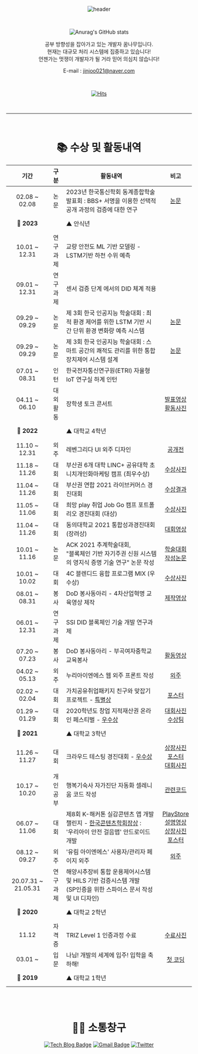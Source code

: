 
<div align="center">
	
![header](https://capsule-render.vercel.app/api?type=wave&color=gradient&height=320&section=header&text=oMFDOo&fontSize=80)

<br>


![Anurag's GitHub stats](https://github-readme-stats.vercel.app/api?username=oMFDOo&show_icons=true&theme=radical)


공부 방향성을 잡아가고 있는 개발자 꿈나무입니다.<br>
현재는 대규모 처리 시스템에 집중하고 있습니다!<br>
언젠가는 멋쟁이 개발자가 될 거라 믿어 의심치 않습니다!<br>

E-mail : jinjoo021@naver.com
	
<br>

[![Hits](https://hits.seeyoufarm.com/api/count/incr/badge.svg?url=https%3A%2F%2Fgithub.com%2FoMFDOo&count_bg=%2336AFFF&title_bg=%23555555&icon=&icon_color=%23E7E7E7&title=hits&edge_flat=false)](https://hits.seeyoufarm.com)


<br>
<hr>
<br>

# 📚 수상 및 활동내역

| 기간 | 구분 | 활동내역 | 비고 |
| :---: | :---: | ------ | :--: |
| 02.08 ~ 02.08 | 논문 | 2023년 한국통신학회 동계종합학술발표회 : BBS+ 서명을 이용한 선택적 공개 과정의 검증에 대한 연구 | [논문](./document/BBS+.pdf) |
| **🚩 2023**  | | ▲ 안식년 | <br><br> |
| 10.01 ~ 12.31 | 연구<br>과제 | 교량 안전도 ML 기반 모델링 - LSTM기반 하천 수위 예측 |  |
| 09.01 ~ 12.31 | 연구<br>과제 | 센서 검증 단계 에서의 DID 체계 적용 |  |
| 09.29 ~ 09.29 | 논문 | 제 3회 한국 인공지능 학술대회 : 최적 환경 제어를 위한 LSTM 기반 시간 단위 환경 변화량 예측 시스템 | [논문](./document/인공지능학술대회.pdf) |
| 09.29 ~ 09.29 | 논문 | 제 3회 한국 인공지능 학술대회 : 스마트 공간의 쾌적도 관리를 위한 통합 장치제어 시스템 설계 | [논문](./document/인공지능학술대회.pdf) |
| 07.01 ~ 08.31 | 인턴 | 한국전자통신연구원(ETRI) 자율형 IoT 연구실 하계 인턴 |  |
| 04.11 ~ 06.10 | 대외<br>활동| 장학생 토크 콘서트 |[발표영상](https://www.youtube.com/watch?v=hD96mIKbANE&list=PLGCYZ7Vn7mrapCsGtNvJ7ap0v7LcK-6fz&t=40s) <br> [활동사진](https://computer.deu.ac.kr/asw/sub06_04.do?mode=view&articleNo=14590&article.offset=0&articleLimit=12)|
| **🚩 2022**  | | ▲ 대학교 4학년 | <br><br> |
| 11.10 ~ 12.31 | 외주 | 레벤그리다 UI 외주 디자인 |[공개전](https://www.instagram.com/p/CdVb1cwpwBI/?utm_source=ig_web_copy_link)|
| 11.18 ~ 11.26 | 대회 | 부산권 6개 대학 LINC+ 공유대학 초니치개인화마케팅 캠프 (최우수상) |[수상사진](./image/초개인화_수상사진.jpg)|
| 11.04 ~ 11.26 | 대회 | 부산권 연합 2021 라이브커머스 경진대회 | [수상결과](./image/2021_라이브커머스_수상결과.png) |
| 11.05 ~ 11.06 | 대회 | 희망 play 취업 Job Go 캠프 포트폴리오 경진대회 (대상) |[수상사진](./image/KakaoTalk_20211210_003002569_07.jpg)|
| 11.04 ~ 11.26 | 대회 | 동의대학교 2021 통합성과경진대회 (장려상) | [대회영상](https://youtu.be/ww7axGt4mvQ?t=365) |
| 10.01 ~ 11.16 | 논문 | ACK 2021 추계학술대회, </br>"블록체인 기반 자기주권 신원 시스템의 영지식 증명 기술 연구" 논문 작성 | [학술대회](https://www.manuscriptlink.com/society/kips/conference/ack2021) </br>[작성논문](https://github.com/oMFDOo/oMFDOo/blob/main/image/KIPS_C2021B0384.pdf) |
| 10.01 ~ 10.02 | 대회 | 4C 블렌디드 융합 프로그램 MIX (우수상) | [수상사진](/image/블랜디드%20융합%20프로그램_활동사진.jpg) |
| 08.01 ~ 08.31 | 봉사 | DoD 봉사동아리 - 4차산업혁명 교육영상 제작 |[제작영상](https://youtube.com/playlist?list=PL_EUs7v9rr-q252fzBNTqPsU5ADrj1PKJ)|
| 06.01 ~ 12.31 | 연구<br>과제 | SSI DID 블록체인 기술 개발 연구과제  |  |
| 07.20 ~ 07.23 | 봉사 | DoD 봉사동아리 - 부곡여자중학교 교육봉사 | [활동영상](https://youtu.be/kM74zNLaopc) |
| 04.02 ~ 05.13 | 외주 | 누리아이엔에스 웹 외주 프론트 작성 | [외주](http://directfyou.com/) |
| 02.02 ~ 02.04 | 대회 | 가치공유취업패키지 친구와 맞잡기 프로젝트  - <u>특별상</u> | [포스터](./image/친구와맞잡기프로젝트.png) |
| 01.29 ~ 01.29 | 대회 | 2020학년도 창업 지적재산권 온라인 페스티벌 - <u>우수상</u> | [대회사진](./image/지재권페스티벌_포스터.png)<br>[수상팀](./image/지재권페스티벌.png) |
| **🚩 2021** | | ▲ 대학교 3학년 | <br><br> |
| 11.26 ~ 11.27 | 대회 | 크라우드 테스팅 경진대회 - <u>우수상</u> | [상장사진](./image/클라우딩.jpg)<br>[포스터](./image/크라우드테스팅경진대회.jpg)<br>[대회사진](./image/크라우드테스팅경진대회_대회사진.jpg)|
| 10.17 ~ 10.20 | 개인<br>공부 | 행복기숙사 자가진단 자동화 셀레니움 코드 작성 | [관련코드](https://github.com/Piorosen/github-Action-HangKik)
| 06.07 ~ 11.06 | 대회 | 제8회 K-해커톤 실감콘텐츠 앱 개발 챌린지 - <u>한국콘텐츠학회장상</u> : <br> '우리아이 안전 걸음맵' 안드로이드 개발 | [PlayStore](https://play.google.com/store/apps/details?id=kr.co.woobi.tomorrow99.safewalk)<br>[설명영상](https://youtu.be/dC_U7Kn4P38)<br>[상장사진](./image/K해커톤.jpg)<br>[포스터](./image/K해커톤_포스터.jpg) |
| 08.12 ~ 09.27 | 외주 | '유림 아이엔에스' 사용자/관리자 페이지 외주 | [외주](http://directfyou.com/index-prev.php) |
| 20.07.31 ~ 21.05.31 | 연구<br>과제 | 해양시추장비 통합 운용제어시스템 및 HILS 기반 검증시스템 개발<br>(SP인증을 위한 스파이스 문서 작성 및 UI 디자인) | |
| **🚩 2020** | | ▲ 대학교 2학년 | <br><br> |
| 11.12 | 자격증 | TRIZ Level 1 인증과정 수료 | [수료사진](./image/트리즈.jpg) |
| 03.01 ~  | 입문 | 나님! 개발의 세계에 입주! 입학을 축하해! | [첫 코딩](http://www.ascode.org/problem.php?id=1000) |
| **🚩 2019** | | ▲ 대학교 1학년 | <br><br> |

<br><br>

# 🙍‍♀️ 소통창구



[![Tech Blog Badge](http://img.shields.io/badge/-Tech%20blog-black?style=flat-square&logo=github&link=https://zzsza.github.io/)](https://mfdo.tistory.com/)
[![Gmail Badge](https://img.shields.io/badge/Gmail-d14836?style=flat-square&logo=Gmail&logoColor=white&link=mailto:snugyun01@gmail.com)](mailto:mfdo7722@gmail.com) 
[![Twitter](https://img.shields.io/twitter/url?style=social&url=https%3A%2F%2Ftwitter.com%2FoMFDOo)](https://twitter.com/oMFDOo) 

<br><br>

</div>
